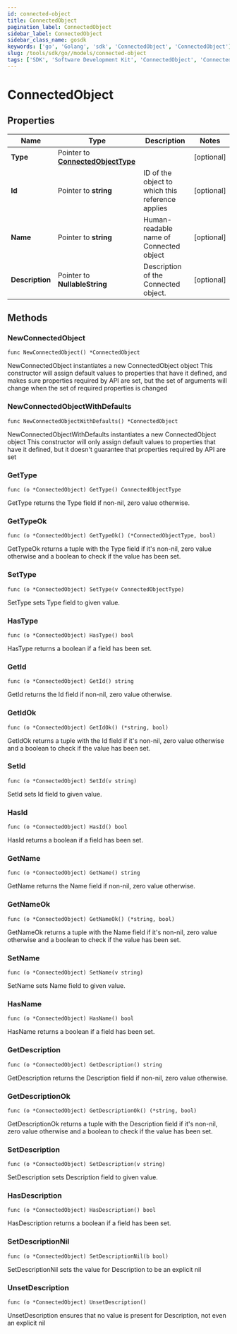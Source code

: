 ```yaml
---
id: connected-object
title: ConnectedObject
pagination_label: ConnectedObject
sidebar_label: ConnectedObject
sidebar_class_name: gosdk
keywords: ['go', 'Golang', 'sdk', 'ConnectedObject', 'ConnectedObject'] 
slug: /tools/sdk/go//models/connected-object
tags: ['SDK', 'Software Development Kit', 'ConnectedObject', 'ConnectedObject']
---
```


# ConnectedObject

## Properties

Name | Type | Description | Notes
------------ | ------------- | ------------- | -------------
**Type** | Pointer to [**ConnectedObjectType**](connected-object-type) |  | [optional] 
**Id** | Pointer to **string** | ID of the object to which this reference applies | [optional] 
**Name** | Pointer to **string** | Human-readable name of Connected object | [optional] 
**Description** | Pointer to **NullableString** | Description of the Connected object. | [optional] 

## Methods

### NewConnectedObject

`func NewConnectedObject() *ConnectedObject`

NewConnectedObject instantiates a new ConnectedObject object
This constructor will assign default values to properties that have it defined,
and makes sure properties required by API are set, but the set of arguments
will change when the set of required properties is changed

### NewConnectedObjectWithDefaults

`func NewConnectedObjectWithDefaults() *ConnectedObject`

NewConnectedObjectWithDefaults instantiates a new ConnectedObject object
This constructor will only assign default values to properties that have it defined,
but it doesn't guarantee that properties required by API are set

### GetType

`func (o *ConnectedObject) GetType() ConnectedObjectType`

GetType returns the Type field if non-nil, zero value otherwise.

### GetTypeOk

`func (o *ConnectedObject) GetTypeOk() (*ConnectedObjectType, bool)`

GetTypeOk returns a tuple with the Type field if it's non-nil, zero value otherwise
and a boolean to check if the value has been set.

### SetType

`func (o *ConnectedObject) SetType(v ConnectedObjectType)`

SetType sets Type field to given value.

### HasType

`func (o *ConnectedObject) HasType() bool`

HasType returns a boolean if a field has been set.

### GetId

`func (o *ConnectedObject) GetId() string`

GetId returns the Id field if non-nil, zero value otherwise.

### GetIdOk

`func (o *ConnectedObject) GetIdOk() (*string, bool)`

GetIdOk returns a tuple with the Id field if it's non-nil, zero value otherwise
and a boolean to check if the value has been set.

### SetId

`func (o *ConnectedObject) SetId(v string)`

SetId sets Id field to given value.

### HasId

`func (o *ConnectedObject) HasId() bool`

HasId returns a boolean if a field has been set.

### GetName

`func (o *ConnectedObject) GetName() string`

GetName returns the Name field if non-nil, zero value otherwise.

### GetNameOk

`func (o *ConnectedObject) GetNameOk() (*string, bool)`

GetNameOk returns a tuple with the Name field if it's non-nil, zero value otherwise
and a boolean to check if the value has been set.

### SetName

`func (o *ConnectedObject) SetName(v string)`

SetName sets Name field to given value.

### HasName

`func (o *ConnectedObject) HasName() bool`

HasName returns a boolean if a field has been set.

### GetDescription

`func (o *ConnectedObject) GetDescription() string`

GetDescription returns the Description field if non-nil, zero value otherwise.

### GetDescriptionOk

`func (o *ConnectedObject) GetDescriptionOk() (*string, bool)`

GetDescriptionOk returns a tuple with the Description field if it's non-nil, zero value otherwise
and a boolean to check if the value has been set.

### SetDescription

`func (o *ConnectedObject) SetDescription(v string)`

SetDescription sets Description field to given value.

### HasDescription

`func (o *ConnectedObject) HasDescription() bool`

HasDescription returns a boolean if a field has been set.

### SetDescriptionNil

`func (o *ConnectedObject) SetDescriptionNil(b bool)`

 SetDescriptionNil sets the value for Description to be an explicit nil

### UnsetDescription
`func (o *ConnectedObject) UnsetDescription()`

UnsetDescription ensures that no value is present for Description, not even an explicit nil

